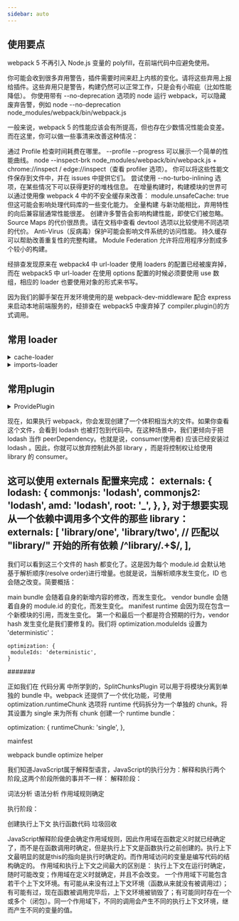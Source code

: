 ```yaml
---
sidebar: auto
---
```


## 使用要点

webpack 5 不再引入 Node.js 变量的 polyfill，在前端代码中应避免使用。

你可能会收到很多弃用警告，插件需要时间来赶上内核的变化。请将这些弃用上报给插件。这些弃用只是警告，构建仍然可以正常工作，只是会有小瑕疵（比如性能降低）。
你使用带有 --no-deprecation 选项的 node 运行 webpack，可以隐藏废弃告警，例如
node --no-deprecation node_modules/webpack/bin/webpack.js

一般来说，webpack 5 的性能应该会有所提高，但也存在少数情况性能会变差。
而在这里，你可以做一些事清来改善这种情况：

通过 Profile 检查时间耗费在哪里。
--profile --progress 可以展示一个简单的性能曲线。
node --inspect-brk node_modules/webpack/bin/webpack.js +
chrome://inspect / edge://inspect（查看 profiler 选项）。
你可以将这些性能文件保存到文件中，并在 issues 中提供它们。
尝试使用 --no-turbo-inlining 选项，在某些情况下可以获得更好的堆栈信息。
在增量构建时，构建模块的世界可以通过使用像 webpack 4 中的不安全缓存来改善：
module.unsafeCache: true
但这可能会影响处理代码库的一些变化能力。
全量构建
与新功能相比，弃用特性的向后兼容层通常性能很差。
创建许多警告会影响构建性能，即使它们被忽略。
Source Maps 的代价很昂贵。请在文档中查看 devtool 选项以比较使用不同选项的代价。
Anti-Virus（反病毒）保护可能会影响文件系统的访问性能。
持久缓存可以帮助改善重复性的完整构建。
Module Federation 允许将应用程序分割成多个较小的构建。

经排查发现原来在 webpack4 中 url-loader 使用 loaders 的配置已经被废弃掉，而在 webpack5 中 url-loader 在使用 options 配置的时候必须要使用 use 数组，相应的 loader 也要使用对象的形式来书写。

因为我们的脚手架在开发环境使用的是 webpack-dev-middleware 配合 express 来启动本地前端服务的，经排查在 webpack5 中废弃掉了 compiler.plugin()的方式调用。

## 常用 loader

<details>
  <summary>cache-loader</summary>
  <div>
  <pre>
  // 用法
  module.exports = {
    module: {
      rules: [
        {
          test: /\.ext$/,
          use: [
            'cache-loader',
            ...loaders
          ],
          include: path.resolve('src')
        }
      ]
    }
  }
  注意⚠️ 保存和读取这些缓存文件会有一些时间开销，所以请只对性能开销较大的 loader 使用此 loader。
  </pre>
  </div>
</details>


<details>
  <summary>imports-loader</summary>
  <div>
  <pre>
  // 用法
  module.exports = {
    module: {
      rules: [
        {
         test: require.resolve('./src/index.js'),
         use: 'imports-loader?wrapper=window',
        }
      ]
    }
  }
当项目运行在浏览器的时候this指向weindow,
当模块运行在 CommonJS 上下文中，这将会变成一个问题，也就是说此时的 this 指向的是 module.exports。
在这种情况下，你可以通过使用 imports-loader 覆盖 this 指向：
  </pre>
  </div>
</details>


## 常用plugin

<details>
  <summary>ProvidePlugin</summary>
  <div>
  <pre>
  // 用法
 module.exports = {
   entry: './src/index.js',
   output: {
     filename: 'main.js',
     path: path.resolve(__dirname, 'dist'),
   },
   plugins: [
    new webpack.ProvidePlugin({
      _: 'lodash',
    }),
   ],
 };
这个时候loadsh就不需要单独导入了,它已经被预置了
plugins: [
new webpack.ProvidePlugin({
  join: ['lodash', 'join'],
}),
// 按需单独预设置,可以配合treeSharking使用
  </pre>
  </div>
</details>

现在，如果执行 webpack，你会发现创建了一个体积相当大的文件。如果你查看这个文件，会看到 lodash 也被打包到代码中。在这种场景中，我们更倾向于把 lodash 当作 peerDependency。也就是说，consumer(使用者) 应该已经安装过 lodash 。因此，你就可以放弃控制此外部 library ，而是将控制权让给使用 library 的 consumer。

这可以使用 externals 配置来完成：
   externals: {
     lodash: {
       commonjs: 'lodash',
       commonjs2: 'lodash',
       amd: 'lodash',
       root: '_',
     },
   },
对于想要实现从一个依赖中调用多个文件的那些 library：
externals: [
    'library/one',
    'library/two',
    // 匹配以 "library/" 开始的所有依赖
    /^library\/.+$/,
  ],
  ------
我们可以看到这三个文件的 hash 都变化了。这是因为每个 module.id 会默认地基于解析顺序(resolve order)进行增量。也就是说，当解析顺序发生变化，ID 也会随之改变。简要概括：

main bundle 会随着自身的新增内容的修改，而发生变化。
vendor bundle 会随着自身的 module.id 的变化，而发生变化。
manifest runtime 会因为现在包含一个新模块的引用，而发生变化。
第一个和最后一个都是符合预期的行为，vendor hash 发生变化是我们要修复的。我们将 optimization.moduleIds 设置为 'deterministic'：

    optimization: {
     moduleIds: 'deterministic',
    }

#######

正如我们在 代码分离 中所学到的，SplitChunksPlugin 可以用于将模块分离到单独的 bundle 中。webpack 还提供了一个优化功能，可使用 optimization.runtimeChunk 选项将 runtime 代码拆分为一个单独的 chunk。将其设置为 single 来为所有 chunk 创建一个 runtime bundle：

   optimization: {
     runtimeChunk: 'single',
   },

mainfest

webpack bundle optimize helper


我们知道JavaScript属于解释型语言，JavaScript的执行分为：解释和执行两个阶段,这两个阶段所做的事并不一样：
解释阶段：

词法分析
语法分析
作用域规则确定

执行阶段：

创建执行上下文
执行函数代码
垃圾回收

JavaScript解释阶段便会确定作用域规则，因此作用域在函数定义时就已经确定了，而不是在函数调用时确定，但是执行上下文是函数执行之前创建的。执行上下文最明显的就是this的指向是执行时确定的。而作用域访问的变量是编写代码的结构确定的。
作用域和执行上下文之间最大的区别是：
执行上下文在运行时确定，随时可能改变；作用域在定义时就确定，并且不会改变。
一个作用域下可能包含若干个上下文环境。有可能从来没有过上下文环境（函数从来就没有被调用过）；有可能有过，现在函数被调用完毕后，上下文环境被销毁了；有可能同时存在一个或多个（闭包）。同一个作用域下，不同的调用会产生不同的执行上下文环境，继而产生不同的变量的值。
